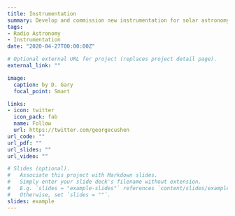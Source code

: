 ```yaml
---
title: Instrumentation
summary: Develop and commission new instrumentation for solar astronomy
tags:
- Radio Astronomy
- Instrumentation 
date: "2020-04-27T00:00:00Z"

# Optional external URL for project (replaces project detail page).
external_link: ""

image:
  caption: by D. Gary
  focal_point: Smart

links:
- icon: twitter
  icon_pack: fab
  name: Follow
  url: https://twitter.com/georgecushen
url_code: ""
url_pdf: ""
url_slides: ""
url_video: ""

# Slides (optional).
#   Associate this project with Markdown slides.
#   Simply enter your slide deck's filename without extension.
#   E.g. `slides = "example-slides"` references `content/slides/example-slides.md`.
#   Otherwise, set `slides = ""`.
slides: example
---
```


